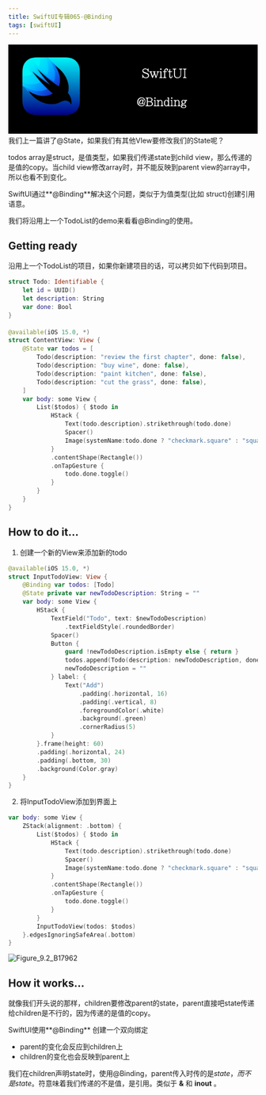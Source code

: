 ```yaml
---
title: SwiftUI专辑065-@Binding
tags: [swiftUI]
---
```

![headerimg](./Header.png)
我们上一篇讲了@State，如果我们有其他VIew要修改我们的State呢？

todos array是struct，是值类型，如果我们传递state到child view，那么传递的是值的copy。当child view修改array时，并不能反映到parent view的array中，所以也看不到变化。

SwiftUI通过**@Binding**解决这个问题，类似于为值类型(比如 struct)创建引用语意。

我们将沿用上一个TodoList的demo来看看@Binding的使用。
<!--truncate-->
## Getting ready

沿用上一个TodoList的项目，如果你新建项目的话，可以拷贝如下代码到项目。

```swift
struct Todo: Identifiable {
    let id = UUID()
    let description: String
    var done: Bool
}

@available(iOS 15.0, *)
struct ContentView: View {
    @State var todos = [
        Todo(description: "review the first chapter", done: false),
        Todo(description: "buy wine", done: false),
        Todo(description: "paint kitchen", done: false),
        Todo(description: "cut the grass", done: false),
    ]    
    var body: some View {
        List($todos) { $todo in
            HStack {
                Text(todo.description).strikethrough(todo.done)
                Spacer()
                Image(systemName:todo.done ? "checkmark.square" : "square")
            }
            .contentShape(Rectangle())
            .onTapGesture {
                todo.done.toggle()
            }
        }
    }
}
```

## How to do it…

1. 创建一个新的View来添加新的todo
```swift
@available(iOS 15.0, *)
struct InputTodoView: View {
    @Binding var todos: [Todo]
    @State private var newTodoDescription: String = ""
    var body: some View {
        HStack {
            TextField("Todo", text: $newTodoDescription)
                .textFieldStyle(.roundedBorder)
            Spacer()
            Button {
                guard !newTodoDescription.isEmpty else { return }
                todos.append(Todo(description: newTodoDescription, done: false))
                newTodoDescription = ""
            } label: {
                Text("Add")
                    .padding(.horizontal, 16)
                    .padding(.vertical, 8)
                    .foregroundColor(.white)
                    .background(.green)
                    .cornerRadius(5)
            }
        }.frame(height: 60)
        .padding(.horizontal, 24)
        .padding(.bottom, 30)
        .background(Color.gray)
    }
}
```

2. 将InputTodoView添加到界面上
```swift
var body: some View {
    ZStack(alignment: .bottom) {
        List($todos) { $todo in
            HStack {
                Text(todo.description).strikethrough(todo.done)
                Spacer()
                Image(systemName:todo.done ? "checkmark.square" : "square")
            }
            .contentShape(Rectangle())
            .onTapGesture {
                todo.done.toggle()
            }
        }
        InputTodoView(todos: $todos)
    }.edgesIgnoringSafeArea(.bottom)        
}
```

![Figure_9.2_B17962](https://tva1.sinaimg.cn/large/008i3skNgy1gyapo5ymqsj309q0jdq3i.jpg)

## How it works…

就像我们开头说的那样，children要修改parent的state，parent直接吧state传递给children是不行的，因为传递的是值的copy。

SwiftUI使用**@Binding** 创建一个双向绑定

- parent的变化会反应到children上
- children的变化也会反映到parent上

我们在children声明state时，使用@Binding，parent传入时传的是$state，而不是state。$符意味着我们传递的不是值，是引用。类似于 **&** 和 **inout** 。
